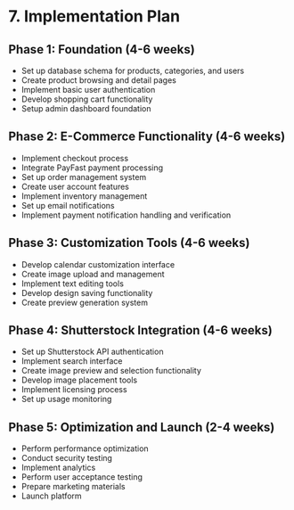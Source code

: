 
# 7. Implementation Plan

## Phase 1: Foundation (4-6 weeks)
- Set up database schema for products, categories, and users
- Create product browsing and detail pages
- Implement basic user authentication
- Develop shopping cart functionality
- Setup admin dashboard foundation

## Phase 2: E-Commerce Functionality (4-6 weeks)
- Implement checkout process
- Integrate PayFast payment processing
- Set up order management system
- Create user account features
- Implement inventory management
- Set up email notifications
- Implement payment notification handling and verification

## Phase 3: Customization Tools (4-6 weeks)
- Develop calendar customization interface
- Create image upload and management
- Implement text editing tools
- Develop design saving functionality
- Create preview generation system

## Phase 4: Shutterstock Integration (4-6 weeks)
- Set up Shutterstock API authentication
- Implement search interface
- Create image preview and selection functionality
- Develop image placement tools
- Implement licensing process
- Set up usage monitoring

## Phase 5: Optimization and Launch (2-4 weeks)
- Perform performance optimization
- Conduct security testing
- Implement analytics
- Perform user acceptance testing
- Prepare marketing materials
- Launch platform
